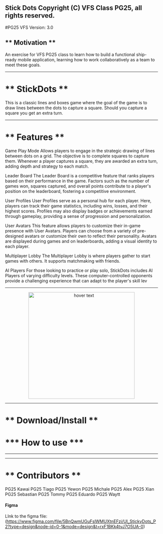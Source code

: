 Stick Dots Copyright (C) VFS Class PG25, all rights reserved.
---------------------------------------
#PG25 VFS
Version: 3.0


## ** Motivation ** 
An exercise for VFS PG25 class to learn how to build a functional ship-ready mobile application, learning how to work collaboratively as a team to meet these goals.

---------------------------------------
# ** StickDots **
This is a classic lines and boxes game where the goal of the game is to draw lines between the dots to capture a square. Should you capture a square you get an extra turn. 

---------------------------------------
#  ** Features **
Game Play Mode
Allows players to engage in the strategic drawing of lines between dots on a grid. The objective is to complete squares to capture them. Whenever a player captures a square, they are awarded an extra turn, adding depth and strategy to each match.

Leader Board
The Leader Board is a competitive feature that ranks players based on their performance in the game. Factors such as the number of games won, squares captured, and overall points contribute to a player's position on the leaderboard, fostering a competitive environment.

User Profiles
User Profiles serve as a personal hub for each player. Here, players can track their game statistics, including wins, losses, and their highest scores. Profiles may also display badges or achievements earned through gameplay, providing a sense of progression and personalization.

User Avatars
This feature allows players to customize their in-game presence with User Avatars. Players can choose from a variety of pre-designed avatars or customize their own to reflect their personality. Avatars are displayed during games and on leaderboards, adding a visual identity to each player.

Multiplayer Lobby
The Multiplayer Lobby is where players gather to start games with others. It supports matchmaking with friends. 

AI Players
For those looking to practice or play solo, StickDots includes AI Players of varying difficulty levels. These computer-controlled opponents provide a challenging experience that can adapt to the player's skill lev

---------------------------------------

<p align="center">
  <img src="https://github.com/AmirJahan/StickDots/assets/144267739/b79e403e-481b-4c33-afb2-d378986c6d0c" width="350" title="hover text">
</p>

---------------------------------------
 # ** Download/Install **
 
<to be updated>

# *** How to use ***
---------------------------------------
<to be updated>

---------------------------------------
# ** Contributors **
PG25 Kawai
PG25 Tiago
PG25 Yewon
PG25 Michale
PG25 Alex
PG25 Xian
PG25 Sebastian
PG25 Tommy
PG25 Eduardo
PG25 Waytt


#### Figma
LInk to the figma file: (<https://www.figma.com/file/5BnQwmUGuFslWMUXtnEFzi/UI_StickyDots_P2?type=design&node-id=0-1&mode=design&t=rxF1BKk4tvJ7O5UA-0>)
